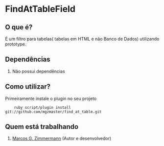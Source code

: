 # FindAtTableField

## O que é?

É um filtro para tabelas( tabelas em HTML e não Banco de Dados) utilizando prototype.

## Dependências

1. Não possui dependências

## Como utilizar?

Primeiramente instale o plugin no seu projeto

        ruby script/plugin install git://github.com/mgzmaster/find_at_table.git 

## Quem está trabalhando

1. [Marcos G. Zimmermann][mz] (Autor e desenvolvedor)


[mz]: http://marcosz.com.br
